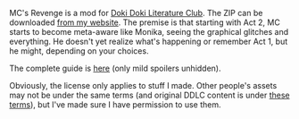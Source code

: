 MC's Revenge is a mod for [Doki Doki Literature Club](https://ddlc.moe). The ZIP can be downloaded [from my website](https://yujiri.xyz/works/mc_revenge/). The premise is that starting with Act 2, MC starts to become meta-aware like Monika, seeing the graphical glitches and everything. He doesn't yet realize what's happening or remember Act 1, but he might, depending on your choices.

The complete guide is [here](https://yujiri.xyz/works/mc_revenge/guide) (only mild spoilers unhidden).

Obviously, the license only applies to stuff I made. Other people's assets may not be under the same terms (and original DDLC content is under [these terms](http://teamsalvato.com/ip-guidelines/)), but I've made sure I have permission to use them.
